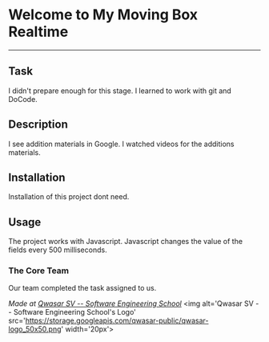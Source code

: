 # Welcome to My Moving Box Realtime
***

## Task
I didn't prepare enough for this stage. I learned to work with git and DoCode.

## Description
I see addition materials in Google. I watched videos for the additions materials.

## Installation
Installation of this project dont need.

## Usage
The project works with Javascript. Javascript changes the value of the fields every 500 milliseconds.

### The Core Team
Our team completed the task assigned to us.

<span><i>Made at <a href='https://qwasar.io'>Qwasar SV -- Software Engineering School</a></i></span>
<span><img alt='Qwasar SV -- Software Engineering School's Logo' src='https://storage.googleapis.com/qwasar-public/qwasar-logo_50x50.png' width='20px'></span>
